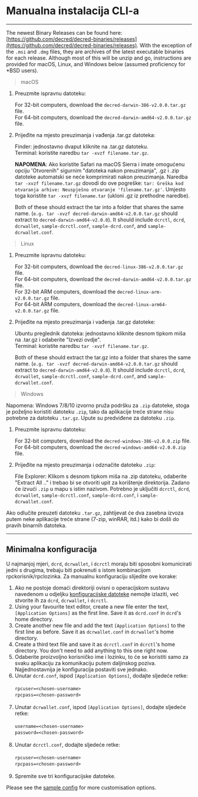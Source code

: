 # Manualna instalacija CLI-a 

---

The newest Binary Releases can be found here: [https://github.com/decred/decred-binaries/releases](https://github.com/decred/decred-binaries/releases). With the exception of the `.msi` and `.dmg` files, they are archives of the latest executable binaries for each release. Although most of this will be unzip and go, instructions are provided for macOS, Linux, and Windows below (assumed proficiency for *BSD users).

> macOS

1. Preuzmite ispravnu datoteku:

    For 32-bit computers, download the `decred-darwin-386-v2.0.0.tar.gz` file. <br />
    For 64-bit computers, download the `decred-darwin-amd64-v2.0.0.tar.gz` file.

2. Prijeđite na mjesto preuzimanja i vađenja .tar.gz datoteka:

    Finder: jednostavno dvaput kliknite na .tar.gz datoteku. <br />
    Terminal: koristite naredbu `tar -xvzf filename.tar.gz`. 

    **NAPOMENA**: Ako koristite Safari na macOS Sierra i imate omogućenu opciju 'Otvorenih" sigurnim "datoteka nakon preuzimanja", .gz i .zip datoteke automatski se neće komprimirati nakon preuzimanja. Naredba `tar -xvzf filename.tar.gz` dovodi do ove pogreške: `tar: Greška kod otvaranja arhive: Neuspješno otvaranje 'filename.tar.gz'`. Umjesto toga koristite `tar -xvzf filename.tar` (ukloni .gz iz prethodne naredbe).
    
    Both of these should extract the tar into a folder that shares the same name. (`e.g. tar -xvzf decred-darwin-amd64-v2.0.0.tar.gz` should extract to `decred-darwin-amd64-v2.0.0`). It should include `dcrctl`, `dcrd`, `dcrwallet`, `sample-dcrctl.conf`, `sample-dcrd.conf`, and `sample-dcrwallet.conf`.


> Linux

1. Preuzmite ispravnu datoteku:

    For 32-bit computers, download the `decred-linux-386-v2.0.0.tar.gz` file. <br />
    For 64-bit computers, download the `decred-darwin-amd64-v2.0.0.tar.gz` file. <br />
    For 32-bit ARM computers, download the `decred-linux-arm-v2.0.0.tar.gz` file. <br />
    For 64-bit ARM computers, download the `decred-linux-arm64-v2.0.0.tar.gz` file.

2. Prijeđite na mjesto preuzimanja i vađenja .tar.gz datoteke:

    Ubuntu preglednik datoteka: jednostavno kliknite desnom tipkom miša na .tar.gz i odaberite "Izvezi ovdje". <br />
    Terminal: koristite naredbu `tar -xvzf filename.tar.gz`. 
    
    Both of these should extract the tar.gz into a folder that shares the same name. (`e.g. tar -xvzf decred-darwin-amd64-v2.0.0.tar.gz` should extract to `decred-darwin-amd64-v2.0.0`). It should include `dcrctl`, `dcrd`, `dcrwallet`, `sample-dcrctl.conf`, `sample-dcrd.conf`, and `sample-dcrwallet.conf`.

> Windows

Napomena: Windows 7/8/10 izvorno pruža podršku za `.zip` datoteke, stoga je poželjno koristiti datoteku `.zip`, tako da aplikacije treće strane nisu potrebne za datoteku `.tar.gz`. Upute su predviđene za datoteku `.zip`.

1. Preuzmite ispravnu datoteku:

    For 32-bit computers, download the `decred-windows-386-v2.0.0.zip` file. <br />
    For 64-bit computers, download the `decred-windows-amd64-v2.0.0.zip` file.

2. Prijeđite na mjesto preuzimanja i odznačite datoteku `.zip`:

    File Explorer: Klikom s desnom tipkom miša na .zip datoteku, odaberite "Extract All .." i trebao bi se otvoriti upit za korištenje direktorija. Zadano će izvući `.zip` u mapu s istim nazivom. Potrebno je uključiti `dcrctl`, `dcrd`, `dcrwallet`, `sample-dcrctl.conf`, `sample-dcrd.conf`, i `sample-dcrwallet.conf`.

Ako odlučite preuzeti datoteku `.tar.gz`, zahtijevat će dva zasebna izvoza putem neke aplikacije treće strane (7-zip, winRAR, itd.) kako bi došli do pravih binarnih datoteka.

---

## Minimalna konfiguracija

U najmanjoj mjeri, `dcrd`, `dcrwallet`, i `dcrctl` moraju biti sposobni komunicirati jedni s drugima, trebaju biti pokrenuti s istom kombinacijom rpckorisnik/rpclozinka. Za manualnu konfiguraciju slijedite ove korake:

1. Ako ne postoje domaći direktoriji ovisni o operacijskom sustavu navedenom u odjeljku [konfiguracijske datoteke](#configuration-file-locations) nemojte izlaziti, već stvorite ih za `dcrd`, `dcrwallet`, i `dcrctl`.
2. Using your favourite text editor, create a new file enter the text, `[Application Options]` as the first line. Save it as `dcrd.conf` in `dcrd`'s home directory.
3. Create another new file and add the text `[Application Options]` to the first line as before. Save it as `dcrwallet.conf` in `dcrwallet`'s home directory.
4. Create a third text file and save it as `dcrctl.conf` in `dcrctl`'s home directory. You don't need to add anything to this one right now.
5. Odaberite proizvoljno korisničko ime i lozinku, to će se koristiti samo za svaku aplikaciju za komunikaciju putem daljinskog poziva. Najjednostavnija je konfiguracija postaviti sve jednako.
6. Unutar `dcrd.conf`, ispod `[Application Options]`, dodajte sljedeće retke:<br /><br />
        `rpcuser=<chosen-username>`<br />
        `rpcpass=<chosen-password>`<br /><br />
7. Unutar `dcrwallet.conf`, ispod `[Application Options]`, dodajte sljedeće retke:<br /><br />
        `username=<chosen-username>`<br />
        `password=<chosen-password>`<br /><br />
8. Unutar `dcrctl.conf`, dodajte sljedeće retke:<br /><br />
        `rpcuser=<chosen-username>`<br />
        `rpcpass=<chosen-password>`<br /><br />
9. Spremite sve tri konfiguracijske datoteke.

Please see the [sample config](https://github.com/decred/dcrd/blob/master/sampleconfig/sampleconfig.go#L8-L352) for more customisation options.